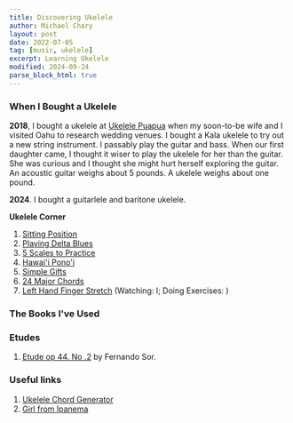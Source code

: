 ```yaml
---
title: Discovering Ukelele
author: Michael Chary
layout: post
date: 2022-07-05
tag: [music, ukelele]
excerpt: Learning Ukelele
modified: 2024-09-24
parse_block_html: true
---
```


### When I Bought a Ukelele

**2018**, I bought a ukelele at <a href="https://ukulelepuapua.com/">Ukelele Puapua</a> when my soon-to-be wife and I visited Oahu to research wedding venues. I bought a Kala ukelele to try out a new string instrument. I passably play the guitar and bass. When our first daughter came, I thought it wiser to play the ukelele for her than the guitar. She was curious and I thought she might hurt herself exploring the guitar. An acoustic guitar weighs about 5 pounds. A ukelele weighs about one pound.

**2024**. I bought a guitarlele and baritone ukelele.

**Ukelele Corner**

1. [Sitting Position](https://ukulelecorner.com/far1/)
1. [Playing Delta Blues](https://www.youtube.com/watch?v=q3II9UlRuQ0&t=123s&ab_channel=UkuleleCorner)
1. [5 Scales to Practice](https://www.youtube.com/watch?v=2Bg7c2YYIe4&ab_channel=UkuleleCorner)
1. [Hawai'i Pono'i](https://ukulelecorner.com/hawai%ca%bbi-pono%ca%bbi-for-high-g-ukulele/)
1. [Simple Gifts](https://www.youtube.com/watch?v=Sqg8zw1lDe4&ab_channel=UkuleleCorner)
1. [24 Major Chords](https://www.youtube.com/watch?v=BtfjTlKf9ew&ab_channel=UkuleleCornerhttps://www.youtube.com/watch?v=BtfjTlKf9ew&ab_channel=UkuleleCornerhttps://www.youtube.com/watch?v=BtfjTlKf9ew&ab_channel=UkuleleCorner)
1. [Left Hand Finger Stretch](https://www.youtube.com/watch?v=agyRuZdEfyc&ab_channel=UkuleleCorner)  (Watching: I; Doing Exercises: )
### The Books I've Used

### Etudes

1. [Etude op 44. No .2](https://ukulelego.com/wp-content/uploads/2018/01/4.-Etude-op.44-No.2-Sor.pdf) by Fernando Sor.

### Useful links

1. [Ukelele Chord Generator](https://ukulelego.com/ukulele-chord-progressions/#f-a7-dm-f7-bb-bbm-f-c7)
1. [Girl from Ipanema](https://ukuleleorchestra.org/handouts/summer2018/GirlFromIpanemaUkulele.pdf)
